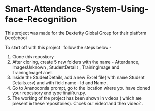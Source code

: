 # Smart-Attendance-System-Using-face-Recognition

This project was made for the Dexterity Global Group for their platform DexSchool

To start off with this project . follow the steps below  -
1) Clone this repository
2) After cloning, create 5 new folders with the name - Attendance, ImagesUnknown , StudentDetails , TrainingImage and TrainingImageLabel.
3) Inside the StudentDetails, add a new Excel file( with name Student Details.csv) and with field name - Id and Name .
4) Go to Ananoconda prompt, go to the location where you have cloned your repository and type finalRun.py.
5) The working of the project has been shown in videos ( which are present in these repositories). Chcek out video1 and then video2 .
